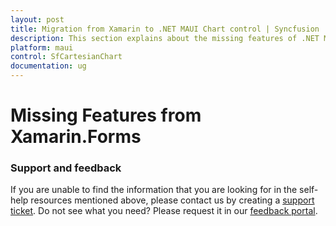 ```yaml
---
layout: post
title: Migration from Xamarin to .NET MAUI Chart control | Syncfusion
description: This section explains about the missing features of .NET MAUI from Xamarin.
platform: maui
control: SfCartesianChart
documentation: ug
---
```


# Missing Features from Xamarin.Forms


### Support and feedback

If you are unable to find the information that you are looking for in the self-help resources mentioned above, please contact us by creating a [support ticket](https://www.syncfusion.com/support/directtrac/incidents).
Do not see what you need? Please request it in our [feedback portal](https://www.syncfusion.com/feedback/maui).
